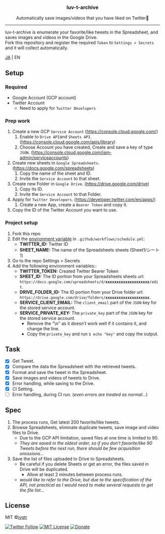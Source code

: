 <div align="center">
  <h3 align="center">luv-t-archive</h3>
  <p align="center">Automatically save images/videos that you have liked on Twitter🤖</p>
</div>

---

luv-t-archive is enumerate your favorite/like tweets in the Spreadsheet, and saves images and videos in the Google Drive.  
Fork this repository and register the required `Token` to `Settings > Secrets` and it will collect automatically.

[JA](https://github.com/ivgtr/luv-t-archive/blob/master/README.md) | EN

## Setup

### Required

- Google Account (GCP account)
- Twitter Account
  - Need to apply for `Twitter Developers`

### Prep work

1. Create a new GCP `Service Account` (https://console.cloud.google.com/)
   1. Enable to `Drive API`and `Sheets API`.(https://console.cloud.google.com/apis/library)
   1. Choose Account you have created, Create and save a key of type `JSON`. (https://console.cloud.google.com/iam-admin/serviceaccounts)
1. Create new sheets in `Google Spreadsheets`. (https://docs.google.com/spreadsheets)
   1. Copy the name of the sheet and ID.
   1. Invite the `Service Account` to that sheet.
1. Create new Folder in `Google Drive`. (https://drive.google.com/drive)
   1. Copy its ID.
   1. Invite the `Service Account` to that Folder.
1. Apply for `Twitter Developers`. (https://developer.twitter.com/en/apps/)
   1. Create a new App, create a `Bearer Token` and copy it.
1. Copy the ID of the Twitter Account you want to use.

### Project setup

1. Fork this repo
1. Edit the [environment variable](https://github.com/ivgtr/luv-t-archive/blob/master/.github/workflows/schedule.yml#L24-L31) in `.github/workflows/schedule.yml`:
   - **TWITTER_ID:** Twitter ID
   - **SHEET_NAME:** The name of the Spreadsheets sheets (Sheet1/シート 1)
1. Go to the repo Settings > Secrets
1. Add the following environment variables::
   - **TWITTER_TOKEN:** Created Twitter Bearer Token
   - **SHEET_ID:** The ID portion from your Spreadsheets sheets url: `https://docs.google.com/spreadsheets/d/`**`xxxxxxxxxxxxxxxxxxxx`**`/edit`.
   - **DRIVE_FOLDER_ID:** The ID portion from your Drive folder url: `https://drive.google.com/drive/folders/`**`xxxxxxxxxxxxxxxxxxxx`**.
   - **SERVICE_CLIENT_EMAIL:** The `client_email` part of the `JSON` key for the stored service account.
   - **SERVICE_PRIVATE_KEY:** The `private_key` part of the `JSON` key for the stored service account.
     - Remove the "\n" as it doesn't work well if it contains it, and change the line.
     - Copy the `private_key` and run `$ echo "key"` and copy the output.

## Task

- [x] Get Tweet.
- [x] Compare the data the Spreadsheet with the retrieved tweets.
- [x] Format and save the tweet in the Spreadsheet.
- [x] Save images and videos of tweets to Drive.
- [x] Error handling, while saving to the Drive.
- [x] CI Setting.
- [ ] Error handling, during CI run. (_even errors are treated as normal..._)

## Spec

1. The process runs, Get latest 200 favorite/like tweets.
1. Browse Spreadsheets, eliminate duplicate tweets, save image and video files to Drive.
   - Due to the GCP API limitation, saved files at one time is limited to 90.
   - _They are saved in the oldest order, so if you don't favorite/like 90 Tweets before the next run, there should be few acquisition omissions..._
1. Save the list of files uploaded to Drive to Spreadsheets.
   - Be careful if you delete Sheets or get an error, the files saved in Drive will be duplicated.
     - Allow at least 2 minutes between process runs.
   - _would like to refer to the Drive, but due to the specification of the API, not practical as I would need to make several requests to get the file list..._

## License

MIT ©[ivgtr](https://github.com/ivgtr)

[![Twitter Follow](https://img.shields.io/twitter/follow/mawaru_hana?style=social)](https://twitter.com/mawaru_hana) [![MIT License](http://img.shields.io/badge/license-MIT-blue.svg?style=flat)](LICENSE) [![Donate](https://img.shields.io/badge/%EF%BC%84-support-green.svg?style=flat-square)](https://www.buymeacoffee.com/ivgtr)
